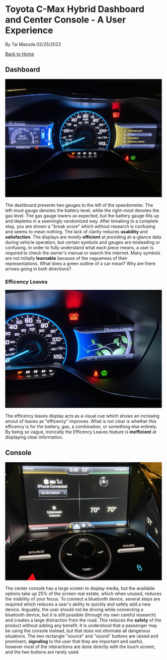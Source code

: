 # Toyota C-Max Hybrid Dashboard and Center Console - A User Experience

By Tai Masuda
02/25/2022

[Back to Home](https://usabilityengineering.github.io/ux-portfolio-tmasuda14/)

## Dashboard

![C-Max Dashboard](https://github.com/UsabilityEngineering/ux-portfolio-tmasuda14/blob/master/assets/dash.jpeg)



The dashboard presents two gauges to the left of the speedometer. The left-most gauge
denotes the battery level, while the right-most denotes the gas level. The gas gauge
lowers as expected, but the battery gauge fills up and depletes in a seemingly randomized
way. After breaking to a complete stop, you are shown a "break score" which without research is
confusing and seems to mean nothing. The lack of clarity reduces **usability** and **satisfaction**.
The displays are mostly **efficient** at providing at-a-glance data during vehicle operation,
but certain symbols and gauges are misleading or confusing. In order to fully understand
what each piece means, a user is required to check the owner's manual or search the internet.
Many symbols are not initially **learnable** because of the vagueness of their representations. What does
a green outline of a car mean? Why are there arrows going in both directions? 

### Efficency Leaves

![Efficency Leaves](/assets/efficency_leaves.jpeg)

The efficency leaves display acts as a visual cue which shows an increaing amout of leaves as "efficency" improves.
What is not clear is whether this efficency is for the battery, gas, a combination, or something else entirely. 
By being so vague, ironically the Efficency Leaves feature is **inefficient** at displaying clear information.



## Console

![Center Console](/assets/center_console.jpeg)


The center console has a large screen to display media, but the available options take up 25% of
the screen real estate, which when unused, reduces the visibility of your focus. To connect
a bluetooth device, several steps are required which reduces a user's ability to
quickly and safely add a new device. Arguably, the user should not be driving while connecting
a bluetooth device, but it is still possible (through my own careful research) and
creates a large distraction from the road. This reduces the **safety** of the product
without adding any benefit. It is understood that a passenger may be using the console instead,
but that does not eliminate all dangerous situations. The two rectangle "source" and "sound" buttons 
are raised and prominent, **signaling** to the user that they are important and useful, however most 
of the interactions are done directly with the touch screen, and the two buttons are rarely used.

